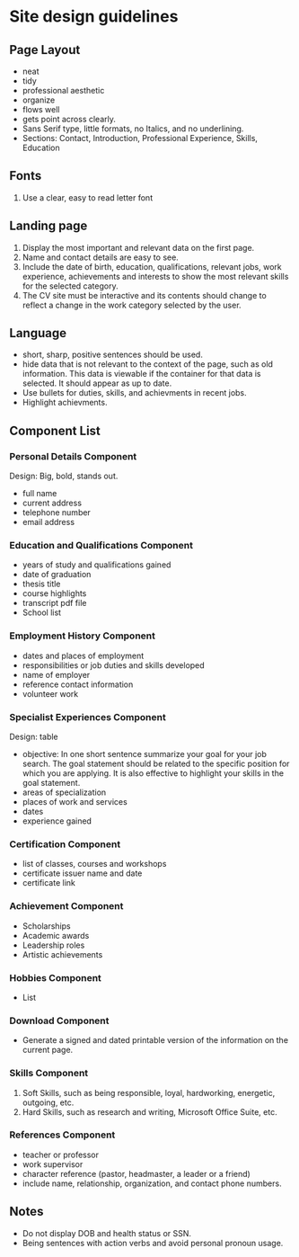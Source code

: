 # Site design guidelines

## Page Layout

- neat
- tidy
- professional aesthetic
- organize
- flows well
- gets point across clearly.
- Sans Serif type, little formats, no Italics, and no underlining.
- Sections: Contact, Introduction, Professional Experience, Skills, Education

## Fonts

1. Use a clear, easy to read letter font

## Landing page

1. Display the most important and relevant data on the first page.
2. Name and contact details are easy to see.
3. Include the date of birth, education, qualifications, relevant jobs, work experience, achievements and interests to show the most relevant skills for the selected category.
4. The CV site must be interactive and its contents should change to reflect a change in the work category selected by the user.

## Language

- short, sharp, positive sentences should be used.
- hide data that is not relevant to the context of the page, such as old information. This data is viewable if the container for that data is selected. It should appear as up to date.
- Use bullets for duties, skills, and achievments in recent jobs.
- Highlight achievments.

## Component List

### Personal Details Component

Design: Big, bold, stands out.

- full name
- current address
- telephone number
- email address

### Education and Qualifications Component

- years of study and qualifications gained
- date of graduation
- thesis title
- course highlights
- transcript pdf file
- School list

### Employment History Component

- dates and places of employment
- responsibilities or job duties and skills developed
- name of employer
- reference contact information
- volunteer work

### Specialist Experiences Component

Design: table

- objective: In one short sentence summarize your goal for your job search. The goal statement should be related to the specific position for which you are applying. It is also effective to highlight your skills in the goal statement.
- areas of specialization
- places of work and services
- dates
- experience gained

### Certification Component

- list of classes, courses and workshops
- certificate issuer name and date
- certificate link

### Achievement Component

- Scholarships
- Academic awards
- Leadership roles
- Artistic achievements

### Hobbies Component

- List

### Download Component

- Generate a signed and dated printable version of the information on the current page.

### Skills Component

1. Soft Skills, such as being responsible, loyal, hardworking, energetic, outgoing, etc.
2. Hard Skills, such as research and writing, Microsoft Office Suite, etc.

### References Component

- teacher or professor
- work supervisor
- character reference (pastor, headmaster, a leader or a friend)
- include name, relationship, organization, and contact phone numbers.

## Notes

- Do not display DOB and health status or SSN.
- Being sentences with action verbs and avoid personal pronoun usage.
